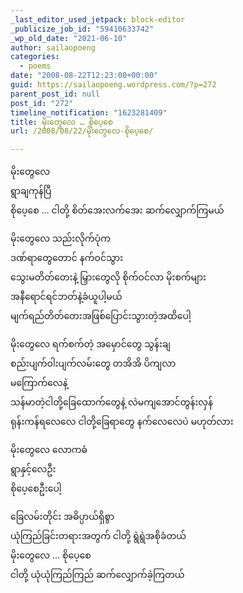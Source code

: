 ```yaml
---
_last_editor_used_jetpack: block-editor
_publicize_job_id: "59410633742"
_wp_old_date: "2021-06-10"
author: sailaopoeng
categories:
  - poems
date: "2008-08-22T12:23:00+00:00"
guid: https://sailaopoeng.wordpress.com/?p=272
parent_post_id: null
post_id: "272"
timeline_notification: "1623281409"
title: မိုးတွေလေ … စိုပေ့စေ
url: /2008/08/22/မိုးတွေလေ-စိုပေ့စေ/

---
```

မိုးတွေလေ  
ရွာချကုန်ပြီ  
စိုပေ့စေ … ငါတို့ စိတ်အေးလက်အေး ဆက်လျှောက်ကြမယ်

မိုးတွေလေ သည်းလိုက်ပုံက  
ဒဏ်ရာတွေတောင် နက်ဝင်သွား  
သွေးမတိတ်တေးနဲ့ မြှားတွေလို စိုက်ဝင်လာ မိုးစက်များ  
အနီရောင်ရင်ဘတ်နဲ့ခံယူပါ့မယ်  
မျက်ရည်တိတ်တေးအဖြစ်ပြောင်းသွားတဲ့အထိပေါ့

မိုးတွေလေ ရက်စက်တဲ့ အမှောင်တွေ သွန်းချ  
စည်းပျက်ဝါးပျက်လမ်းတွေ တအိအိ ပိကျလာ  
မကြောက်လေနဲ့  
သန်မာတဲ့ငါတို့ခြေထောက်တွေနဲ့ လဲမကျအောင်တွန်းလှန်  
ရုန်းကန်ရလေလေ ငါတို့ခြေရာတွေ နက်လေလေပဲ မဟုတ်လား

မိုးတွေလေ လောကဓံ  
ရွာနှင့်လေဦး  
စိုပေ့စေဦးပေါ့

ခြေလမ်းတိုင်း အဓိပ္ပာယ်ရှိစွာ  
ယုံကြည်ခြင်းတရားအတွက် ငါတို့ ရွဲရွဲအစိုခံတယ်  
မိုးတွေလေ … စိုပေ့စေ  
ငါတို့ ယုံယုံကြည်ကြည် ဆက်လျှောက်ခဲ့ကြတယ်
